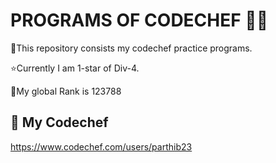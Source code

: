 
# PROGRAMS OF CODECHEF 🧫🥕
📝This repository consists my codechef practice programs.

⭐Currently I am 1-star of Div-4.

🥇My global Rank is 123788


## 🔗 My Codechef
https://www.codechef.com/users/parthib23

